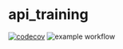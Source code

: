 # api_training
[![codecov](https://codecov.io/gh/Baudouin95/api_training/branch/main/graph/badge.svg?token=8PKDQJ1VNF)](https://codecov.io/gh/Baudouin95/api_training)
![example workflow](https://github.com/Baudouin95/api_training/actions/workflows/build.yml/badge.svg)
